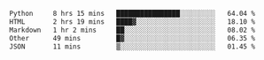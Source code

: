 <!--START_SECTION:waka-->

```txt
Python     8 hrs 15 mins   ████████████████░░░░░░░░░   64.04 %
HTML       2 hrs 19 mins   ████▓░░░░░░░░░░░░░░░░░░░░   18.10 %
Markdown   1 hr 2 mins     ██░░░░░░░░░░░░░░░░░░░░░░░   08.02 %
Other      49 mins         █▓░░░░░░░░░░░░░░░░░░░░░░░   06.35 %
JSON       11 mins         ▒░░░░░░░░░░░░░░░░░░░░░░░░   01.45 %
```

<!--END_SECTION:waka-->

